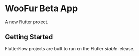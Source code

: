 # WooFur Beta App

A new Flutter project.

## Getting Started

FlutterFlow projects are built to run on the Flutter _stable_ release.
